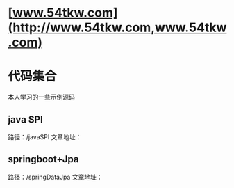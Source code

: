 # [www.54tkw.com](http://www.54tkw.com,www.54tkw.com)

# 代码集合
本人学习的一些示例源码

## java SPI
路径：/javaSPI
文章地址：

## springboot+Jpa 
路径：/springDataJpa
文章地址：